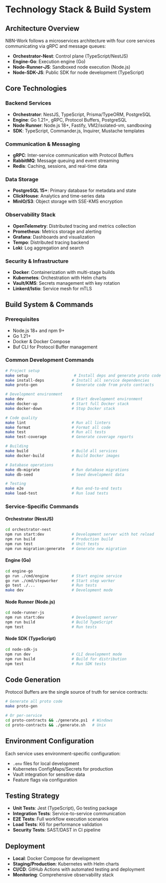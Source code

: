 # Technology Stack & Build System

## Architecture Overview

N8N-Work follows a microservices architecture with four core services communicating via gRPC and message queues:

- **Orchestrator-Nest**: Control plane (TypeScript/NestJS)
- **Engine-Go**: Execution engine (Go)
- **Node-Runner-JS**: Sandboxed node execution (Node.js)
- **Node-SDK-JS**: Public SDK for node development (TypeScript)

## Core Technologies

### Backend Services
- **Orchestrator**: NestJS, TypeScript, Prisma/TypeORM, PostgreSQL
- **Engine**: Go 1.21+, gRPC, Protocol Buffers, PostgreSQL
- **Node Runner**: Node.js 18+, Fastify, VM2/isolated-vm, sandboxing
- **SDK**: TypeScript, Commander.js, Inquirer, Mustache templates

### Communication & Messaging
- **gRPC**: Inter-service communication with Protocol Buffers
- **RabbitMQ**: Message queuing and event streaming
- **Redis**: Caching, sessions, and real-time data

### Data Storage
- **PostgreSQL 15+**: Primary database for metadata and state
- **ClickHouse**: Analytics and time-series data
- **MinIO/S3**: Object storage with SSE-KMS encryption

### Observability Stack
- **OpenTelemetry**: Distributed tracing and metrics collection
- **Prometheus**: Metrics storage and alerting
- **Grafana**: Dashboards and visualization
- **Tempo**: Distributed tracing backend
- **Loki**: Log aggregation and search

### Security & Infrastructure
- **Docker**: Containerization with multi-stage builds
- **Kubernetes**: Orchestration with Helm charts
- **Vault/KMS**: Secrets management with key rotation
- **Linkerd/Istio**: Service mesh for mTLS

## Build System & Commands

### Prerequisites
- Node.js 18+ and npm 9+
- Go 1.21+
- Docker & Docker Compose
- Buf CLI for Protocol Buffer management

### Common Development Commands

```bash
# Project setup
make setup                    # Install deps and generate proto code
make install-deps            # Install all service dependencies
make proto-gen               # Generate code from proto contracts

# Development environment
make dev                     # Start development environment
make docker-up               # Start full Docker stack
make docker-down             # Stop Docker stack

# Code quality
make lint                    # Run all linters
make format                  # Format all code
make test                    # Run all tests
make test-coverage           # Generate coverage reports

# Building
make build                   # Build all services
make docker-build            # Build Docker images

# Database operations
make db-migrate              # Run database migrations
make db-seed                 # Seed development data

# Testing
make e2e                     # Run end-to-end tests
make load-test               # Run load tests
```

### Service-Specific Commands

#### Orchestrator (NestJS)
```bash
cd orchestrator-nest
npm run start:dev            # Development server with hot reload
npm run build                # Production build
npm run test                 # Unit tests
npm run migration:generate   # Generate new migration
```

#### Engine (Go)
```bash
cd engine-go
go run ./cmd/engine          # Start engine service
go run ./cmd/stepworker      # Start step worker
go test ./...                # Run tests
make dev                     # Development mode
```

#### Node Runner (Node.js)
```bash
cd node-runner-js
npm run start:dev            # Development server
npm run build                # Build TypeScript
npm test                     # Run tests
```

#### Node SDK (TypeScript)
```bash
cd node-sdk-js
npm run dev                  # CLI development mode
npm run build                # Build for distribution
npm test                     # Run SDK tests
```

## Code Generation

Protocol Buffers are the single source of truth for service contracts:

```bash
# Generate all proto code
make proto-gen

# Or per-service
cd proto-contracts && ./generate.ps1  # Windows
cd proto-contracts && ./generate.sh   # Unix
```

## Environment Configuration

Each service uses environment-specific configuration:

- `.env` files for local development
- Kubernetes ConfigMaps/Secrets for production
- Vault integration for sensitive data
- Feature flags via configuration

## Testing Strategy

- **Unit Tests**: Jest (TypeScript), Go testing package
- **Integration Tests**: Service-to-service communication
- **E2E Tests**: Full workflow execution scenarios
- **Load Tests**: K6 for performance validation
- **Security Tests**: SAST/DAST in CI pipeline

## Deployment

- **Local**: Docker Compose for development
- **Staging/Production**: Kubernetes with Helm charts
- **CI/CD**: GitHub Actions with automated testing and deployment
- **Monitoring**: Comprehensive observability stack